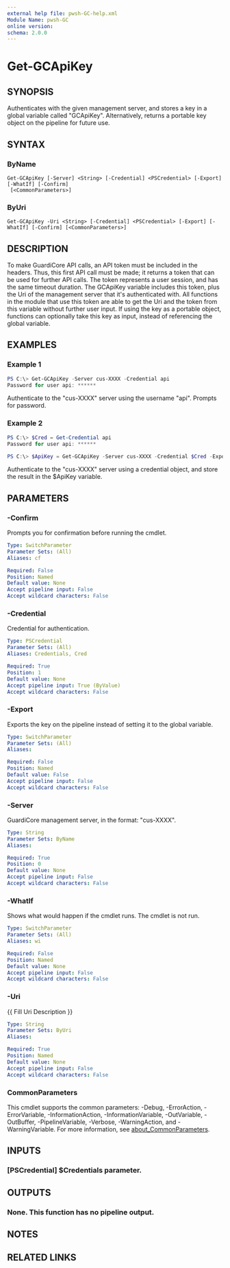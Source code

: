 ```yaml
---
external help file: pwsh-GC-help.xml
Module Name: pwsh-GC
online version:
schema: 2.0.0
---
```


# Get-GCApiKey

## SYNOPSIS
Authenticates with the given management server, and stores a key in a global variable called "GCApiKey".
Alternatively, returns a portable key object on the pipeline for future use.

## SYNTAX

### ByName
```
Get-GCApiKey [-Server] <String> [-Credential] <PSCredential> [-Export] [-WhatIf] [-Confirm]
 [<CommonParameters>]
```

### ByUri
```
Get-GCApiKey -Uri <String> [-Credential] <PSCredential> [-Export] [-WhatIf] [-Confirm] [<CommonParameters>]
```

## DESCRIPTION
To make GuardiCore API calls, an API token must be included in the headers.
Thus, this first API call must be made; it returns a token that can be used for further API calls.
The token represents a user session, and has the same timeout duration.
The GCApiKey variable includes this token, plus the Uri of the management server that it's authenticated with.
All functions in the module that use this token are able to get the Uri and the token from this variable without further user input.
If using the key as a portable object, functions can optionally take this key as input, instead of referencing the global variable.

## EXAMPLES

### Example 1
```powershell
PS C:\> Get-GCApiKey -Server cus-XXXX -Credential api
Password for user api: ******
```

Authenticate to the "cus-XXXX" server using the username "api". Prompts for password.

### Example 2
```powershell
PS C:\> $Cred = Get-Credential api
Password for user api: ******

PS C:\> $ApiKey = Get-GCApiKey -Server cus-XXXX -Credential $Cred -Export
```

Authenticate to the "cus-XXXX" server using a credential object, and store the result in the $ApiKey variable.

## PARAMETERS

### -Confirm
Prompts you for confirmation before running the cmdlet.

```yaml
Type: SwitchParameter
Parameter Sets: (All)
Aliases: cf

Required: False
Position: Named
Default value: None
Accept pipeline input: False
Accept wildcard characters: False
```

### -Credential
Credential for authentication.

```yaml
Type: PSCredential
Parameter Sets: (All)
Aliases: Credentials, Cred

Required: True
Position: 1
Default value: None
Accept pipeline input: True (ByValue)
Accept wildcard characters: False
```

### -Export
Exports the key on the pipeline instead of setting it to the global variable.

```yaml
Type: SwitchParameter
Parameter Sets: (All)
Aliases:

Required: False
Position: Named
Default value: False
Accept pipeline input: False
Accept wildcard characters: False
```

### -Server
GuardiCore management server, in the format: "cus-XXXX".

```yaml
Type: String
Parameter Sets: ByName
Aliases:

Required: True
Position: 0
Default value: None
Accept pipeline input: False
Accept wildcard characters: False
```

### -WhatIf
Shows what would happen if the cmdlet runs. The cmdlet is not run.

```yaml
Type: SwitchParameter
Parameter Sets: (All)
Aliases: wi

Required: False
Position: Named
Default value: None
Accept pipeline input: False
Accept wildcard characters: False
```

### -Uri
{{ Fill Uri Description }}

```yaml
Type: String
Parameter Sets: ByUri
Aliases:

Required: True
Position: Named
Default value: None
Accept pipeline input: False
Accept wildcard characters: False
```

### CommonParameters
This cmdlet supports the common parameters: -Debug, -ErrorAction, -ErrorVariable, -InformationAction, -InformationVariable, -OutVariable, -OutBuffer, -PipelineVariable, -Verbose, -WarningAction, and -WarningVariable. For more information, see [about_CommonParameters](http://go.microsoft.com/fwlink/?LinkID=113216).

## INPUTS

### [PSCredential] $Credentials parameter.
## OUTPUTS

### None. This function has no pipeline output.
## NOTES

## RELATED LINKS
